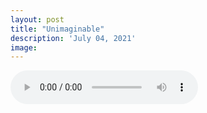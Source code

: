 ```yaml
---
layout: post
title: "Unimaginable"
description: 'July 04, 2021'
image:
---
```


<audio controls preload="metadata">
  <source src="https://docs.google.com/uc?export=open&id=1jQ6-8mDsUbaOH68ByRAVeZOsqIqWgMO4" type="audio/mp3">
Your browser does not support the audio element.
</audio>
